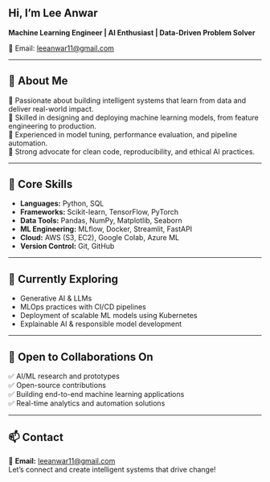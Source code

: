 ## Hi, I’m Lee Anwar  
**Machine Learning Engineer | AI Enthusiast | Data-Driven Problem Solver**

📧 Email: leeanwar11@gmail.com

---

## 💼 About Me

🔹 Passionate about building intelligent systems that learn from data and deliver real-world impact.  
🔹 Skilled in designing and deploying machine learning models, from feature engineering to production.  
🔹 Experienced in model tuning, performance evaluation, and pipeline automation.  
🔹 Strong advocate for clean code, reproducibility, and ethical AI practices.

---

## 🔧 Core Skills

- **Languages:** Python, SQL  
- **Frameworks:** Scikit-learn, TensorFlow, PyTorch  
- **Data Tools:** Pandas, NumPy, Matplotlib, Seaborn  
- **ML Engineering:** MLflow, Docker, Streamlit, FastAPI  
- **Cloud:** AWS (S3, EC2), Google Colab, Azure ML  
- **Version Control:** Git, GitHub

---

## 🌱 Currently Exploring

- Generative AI & LLMs  
- MLOps practices with CI/CD pipelines  
- Deployment of scalable ML models using Kubernetes  
- Explainable AI & responsible model development

---

## 🤝 Open to Collaborations On

✅ AI/ML research and prototypes  
✅ Open-source contributions  
✅ Building end-to-end machine learning applications  
✅ Real-time analytics and automation solutions

---

## 📫 Contact

📩 **Email:** leeanwar11@gmail.com  
Let’s connect and create intelligent systems that drive change!
